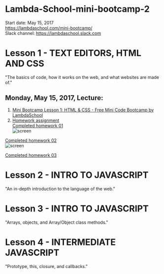 # Lambda-School-mini-bootcamp-2
Start date: May 15, 2017  
https://lambdaschool.com/mini-bootcamp/  
Slack channel: https://lambdaschool.slack.com  

# Lesson 1 - TEXT EDITORS, HTML AND CSS
"The basics of code, how it works on the web, and what websites are made of."  
## Monday, May 15, 2017, Lecture:  
1. [Mini Bootcamp Lesson 1: HTML & CSS - Free Mini Code Bootcamp by LambdaSchool](https://youtu.be/nLs9I8MRbO0)  
2. [Homework assignment](https://github.com/SunJieMing/LS-Web-Intro-I)  
[Completed homework 01](https://github.com/mixelpixel/Lambda-School-mini-bootcamp-2/tree/master/Lesson1/1homework)  
![screen](https://github.com/mixelpixel/Lambda-School-mini-bootcamp-2/blob/master/Lesson1/1homework/first-layout-text.png)  

[Completed homework 02](https://github.com/mixelpixel/Lambda-School-mini-bootcamp-2/tree/master/Lesson1/2homework)  
![screen](https://github.com/mixelpixel/Lambda-School-mini-bootcamp-2/blob/master/Lesson1/1homework/second-layout.png)  

[Completed homework 03]()  

# Lesson 2 - INTRO TO JAVASCRIPT
"An in-depth introduction to the language of the web."  

# Lesson 3 - INTRO TO JAVASCRIPT
"Arrays, objects, and Array/Object class methods."  

# Lesson 4 - INTERMEDIATE JAVASCRIPT
"Prototype, this, closure, and callbacks."  
